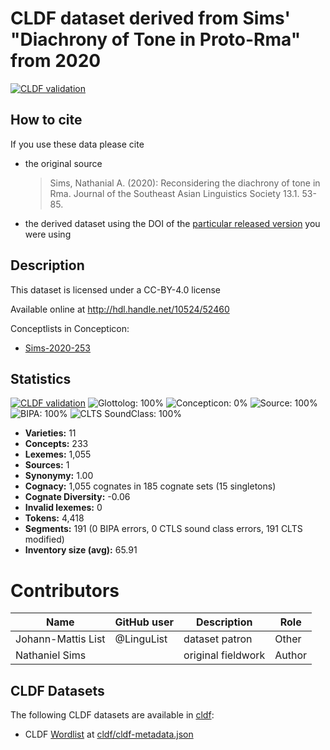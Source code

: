 # CLDF dataset derived from Sims' "Diachrony of Tone in Proto-Rma" from 2020

[![CLDF validation](https://github.com/lexibank/simsrma/workflows/CLDF-validation/badge.svg)](https://github.com/lexibank/simsrma/actions?query=workflow%3ACLDF-validation)

## How to cite

If you use these data please cite
- the original source
  > Sims, Nathanial A. (2020): Reconsidering the diachrony of tone in Rma. Journal of the Southeast Asian Linguistics Society 13.1. 53-85.
- the derived dataset using the DOI of the [particular released version](../../releases/) you were using

## Description


This dataset is licensed under a CC-BY-4.0 license

Available online at http://hdl.handle.net/10524/52460


Conceptlists in Concepticon:
- [Sims-2020-253](https://concepticon.clld.org/contributions/Sims-2020-253)
## Statistics


[![CLDF validation](https://github.com/lexibank/simsrma/workflows/CLDF-validation/badge.svg)](https://github.com/lexibank/simsrma/actions?query=workflow%3ACLDF-validation)
![Glottolog: 100%](https://img.shields.io/badge/Glottolog-100%25-brightgreen.svg "Glottolog: 100%")
![Concepticon: 0%](https://img.shields.io/badge/Concepticon-0%25-red.svg "Concepticon: 0%")
![Source: 100%](https://img.shields.io/badge/Source-100%25-brightgreen.svg "Source: 100%")
![BIPA: 100%](https://img.shields.io/badge/BIPA-100%25-brightgreen.svg "BIPA: 100%")
![CLTS SoundClass: 100%](https://img.shields.io/badge/CLTS%20SoundClass-100%25-brightgreen.svg "CLTS SoundClass: 100%")

- **Varieties:** 11
- **Concepts:** 233
- **Lexemes:** 1,055
- **Sources:** 1
- **Synonymy:** 1.00
- **Cognacy:** 1,055 cognates in 185 cognate sets (15 singletons)
- **Cognate Diversity:** -0.06
- **Invalid lexemes:** 0
- **Tokens:** 4,418
- **Segments:** 191 (0 BIPA errors, 0 CTLS sound class errors, 191 CLTS modified)
- **Inventory size (avg):** 65.91

# Contributors

Name | GitHub user | Description | Role
--- | --- | --- | ---
Johann-Mattis List | @LinguList | dataset patron | Other 
Nathaniel Sims | | original fieldwork| Author




## CLDF Datasets

The following CLDF datasets are available in [cldf](cldf):

- CLDF [Wordlist](https://github.com/cldf/cldf/tree/master/modules/Wordlist) at [cldf/cldf-metadata.json](cldf/cldf-metadata.json)